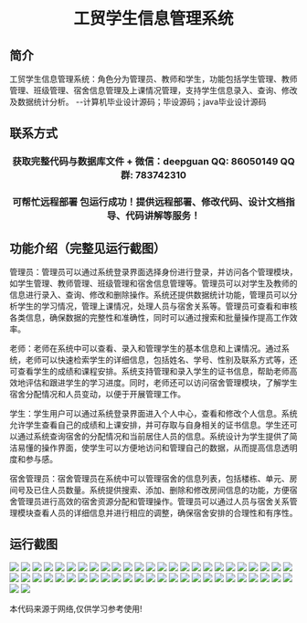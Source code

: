 <p><h1 align="center">工贸学生信息管理系统</h1></p>

## 简介
工贸学生信息管理系统：角色分为管理员、教师和学生，功能包括学生管理、教师管理、班级管理、宿舍信息管理及上课情况管理，支持学生信息录入、查询、修改及数据统计分析。    --计算机毕业设计源码；毕设源码；java毕业设计源码


## 联系方式
<p><h3 align="center">获取完整代码与数据库文件 + 微信：deepguan QQ: 86050149 QQ群: 783742310</h3></p>
<p><h3 align="center">可帮忙远程部署 包运行成功！提供远程部署、修改代码、设计文档指导、代码讲解等服务！</h3></p>

## 功能介绍（完整见运行截图）
管理员：管理员可以通过系统登录界面选择身份进行登录，并访问各个管理模块，如学生管理、教师管理、班级管理和宿舍信息管理等。管理员可以对学生及教师的信息进行录入、查询、修改和删除操作。系统还提供数据统计功能，管理员可以分析学生的学习情况，管理上课情况，处理人员与宿舍关系等。管理员可查看和审核各类信息，确保数据的完整性和准确性，同时可以通过搜索和批量操作提高工作效率。

老师：老师在系统中可以查看、录入和管理学生的基本信息和上课情况。通过系统，老师可以快速检索学生的详细信息，包括姓名、学号、性别及联系方式等，还可查看学生的成绩和课程安排。系统支持管理和录入学生的证书信息，帮助老师高效地评估和跟进学生的学习进度。同时，老师还可以访问宿舍管理模块，了解学生宿舍分配情况和人员变动，以便于开展管理工作。

学生：学生用户可以通过系统登录界面进入个人中心，查看和修改个人信息。系统允许学生查看自己的成绩和上课安排，并可存取与自身相关的证书信息。学生还可以通过系统查询宿舍的分配情况和当前居住人员的信息。系统设计为学生提供了简洁易懂的操作界面，使学生可以方便地访问和管理自己的数据，从而提高信息透明度和参与感。

宿舍管理员：宿舍管理员在系统中可以管理宿舍的信息列表，包括楼栋、单元、房间号及已住人员数量。系统提供搜索、添加、删除和修改房间信息的功能，方便宿舍管理员进行高效的宿舍资源分配和管理操作。管理员可以通过人员与宿舍关系管理模块查看人员的详细信息并进行相应的调整，确保宿舍安排的合理性和有序性。


## 运行截图
![](https://bs-1329754181.cos.ap-shanghai.myqcloud.com/ssm/StudentInformationManagementSystem1/img/001.jpg)
![](https://bs-1329754181.cos.ap-shanghai.myqcloud.com/ssm/StudentInformationManagementSystem1/img/002.jpg)
![](https://bs-1329754181.cos.ap-shanghai.myqcloud.com/ssm/StudentInformationManagementSystem1/img/003.jpg)
![](https://bs-1329754181.cos.ap-shanghai.myqcloud.com/ssm/StudentInformationManagementSystem1/img/004.jpg)
![](https://bs-1329754181.cos.ap-shanghai.myqcloud.com/ssm/StudentInformationManagementSystem1/img/005.jpg)
![](https://bs-1329754181.cos.ap-shanghai.myqcloud.com/ssm/StudentInformationManagementSystem1/img/006.jpg)
![](https://bs-1329754181.cos.ap-shanghai.myqcloud.com/ssm/StudentInformationManagementSystem1/img/007.jpg)
![](https://bs-1329754181.cos.ap-shanghai.myqcloud.com/ssm/StudentInformationManagementSystem1/img/008.jpg)
![](https://bs-1329754181.cos.ap-shanghai.myqcloud.com/ssm/StudentInformationManagementSystem1/img/009.jpg)
![](https://bs-1329754181.cos.ap-shanghai.myqcloud.com/ssm/StudentInformationManagementSystem1/img/010.jpg)
![](https://bs-1329754181.cos.ap-shanghai.myqcloud.com/ssm/StudentInformationManagementSystem1/img/011.jpg)
![](https://bs-1329754181.cos.ap-shanghai.myqcloud.com/ssm/StudentInformationManagementSystem1/img/012.jpg)
![](https://bs-1329754181.cos.ap-shanghai.myqcloud.com/ssm/StudentInformationManagementSystem1/img/013.jpg)
![](https://bs-1329754181.cos.ap-shanghai.myqcloud.com/ssm/StudentInformationManagementSystem1/img/014.jpg)
![](https://bs-1329754181.cos.ap-shanghai.myqcloud.com/ssm/StudentInformationManagementSystem1/img/015.jpg)
![](https://bs-1329754181.cos.ap-shanghai.myqcloud.com/ssm/StudentInformationManagementSystem1/img/016.jpg)
![](https://bs-1329754181.cos.ap-shanghai.myqcloud.com/ssm/StudentInformationManagementSystem1/img/017.jpg)
![](https://bs-1329754181.cos.ap-shanghai.myqcloud.com/ssm/StudentInformationManagementSystem1/img/018.jpg)
![](https://bs-1329754181.cos.ap-shanghai.myqcloud.com/ssm/StudentInformationManagementSystem1/img/019.jpg)
![](https://bs-1329754181.cos.ap-shanghai.myqcloud.com/ssm/StudentInformationManagementSystem1/img/020.jpg)
![](https://bs-1329754181.cos.ap-shanghai.myqcloud.com/ssm/StudentInformationManagementSystem1/img/021.jpg)
![](https://bs-1329754181.cos.ap-shanghai.myqcloud.com/ssm/StudentInformationManagementSystem1/img/022.jpg)
![](https://bs-1329754181.cos.ap-shanghai.myqcloud.com/ssm/StudentInformationManagementSystem1/img/023.jpg)
![](https://bs-1329754181.cos.ap-shanghai.myqcloud.com/ssm/StudentInformationManagementSystem1/img/024.jpg)
![](https://bs-1329754181.cos.ap-shanghai.myqcloud.com/ssm/StudentInformationManagementSystem1/img/025.jpg)
![](https://bs-1329754181.cos.ap-shanghai.myqcloud.com/ssm/StudentInformationManagementSystem1/img/026.jpg)
![](https://bs-1329754181.cos.ap-shanghai.myqcloud.com/ssm/StudentInformationManagementSystem1/img/027.jpg)
![](https://bs-1329754181.cos.ap-shanghai.myqcloud.com/ssm/StudentInformationManagementSystem1/img/028.jpg)
![](https://bs-1329754181.cos.ap-shanghai.myqcloud.com/ssm/StudentInformationManagementSystem1/img/029.jpg)
![](https://bs-1329754181.cos.ap-shanghai.myqcloud.com/ssm/StudentInformationManagementSystem1/img/030.jpg)
![](https://bs-1329754181.cos.ap-shanghai.myqcloud.com/ssm/StudentInformationManagementSystem1/img/031.jpg)
![](https://bs-1329754181.cos.ap-shanghai.myqcloud.com/ssm/StudentInformationManagementSystem1/img/032.jpg)
![](https://bs-1329754181.cos.ap-shanghai.myqcloud.com/ssm/StudentInformationManagementSystem1/img/033.jpg)
![](https://bs-1329754181.cos.ap-shanghai.myqcloud.com/ssm/StudentInformationManagementSystem1/img/034.jpg)
![](https://bs-1329754181.cos.ap-shanghai.myqcloud.com/ssm/StudentInformationManagementSystem1/img/035.jpg)
![](https://bs-1329754181.cos.ap-shanghai.myqcloud.com/ssm/StudentInformationManagementSystem1/img/036.jpg)
![](https://bs-1329754181.cos.ap-shanghai.myqcloud.com/ssm/StudentInformationManagementSystem1/img/037.jpg)
![](https://bs-1329754181.cos.ap-shanghai.myqcloud.com/ssm/StudentInformationManagementSystem1/img/038.jpg)
![](https://bs-1329754181.cos.ap-shanghai.myqcloud.com/ssm/StudentInformationManagementSystem1/img/039.jpg)
![](https://bs-1329754181.cos.ap-shanghai.myqcloud.com/ssm/StudentInformationManagementSystem1/img/040.jpg)
![](https://bs-1329754181.cos.ap-shanghai.myqcloud.com/ssm/StudentInformationManagementSystem1/img/041.jpg)
![](https://bs-1329754181.cos.ap-shanghai.myqcloud.com/ssm/StudentInformationManagementSystem1/img/042.jpg)
![](https://bs-1329754181.cos.ap-shanghai.myqcloud.com/ssm/StudentInformationManagementSystem1/img/043.jpg)
![](https://bs-1329754181.cos.ap-shanghai.myqcloud.com/ssm/StudentInformationManagementSystem1/img/044.jpg)
![](https://bs-1329754181.cos.ap-shanghai.myqcloud.com/ssm/StudentInformationManagementSystem1/img/045.jpg)
![](https://bs-1329754181.cos.ap-shanghai.myqcloud.com/ssm/StudentInformationManagementSystem1/img/046.jpg)
![](https://bs-1329754181.cos.ap-shanghai.myqcloud.com/ssm/StudentInformationManagementSystem1/img/047.jpg)
![](https://bs-1329754181.cos.ap-shanghai.myqcloud.com/ssm/StudentInformationManagementSystem1/img/048.jpg)
![](https://bs-1329754181.cos.ap-shanghai.myqcloud.com/ssm/StudentInformationManagementSystem1/img/049.jpg)
![](https://bs-1329754181.cos.ap-shanghai.myqcloud.com/ssm/StudentInformationManagementSystem1/img/050.jpg)
![](https://bs-1329754181.cos.ap-shanghai.myqcloud.com/ssm/StudentInformationManagementSystem1/img/051.jpg)
![](https://bs-1329754181.cos.ap-shanghai.myqcloud.com/ssm/StudentInformationManagementSystem1/img/052.jpg)

<p>本代码来源于网络,仅供学习参考使用!</p>
